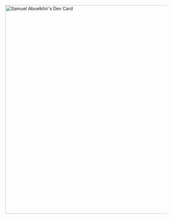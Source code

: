 <a href="https://app.daily.dev/samuelaboelkhir"><img src="https://api.daily.dev/devcards/v2/0frhuCg2yJO9qoQDBLUbT.png?r=h36&type=wide" width="652" alt="Samuel Aboelkhir's Dev Card"/></a>
<!--
**SamuelAboelkhir/SamuelAboelkhir** is a ✨ _special_ ✨ repository because its `README.md` (this file) appears on your GitHub profile.

Here are some ideas to get you started:

- 🔭 I’m currently working on ...
- 🌱 I’m currently learning ...
- 👯 I’m looking to collaborate on ...
- 🤔 I’m looking for help with ...
- 💬 Ask me about ...
- 📫 How to reach me: ...
- 😄 Pronouns: ...
- ⚡ Fun fact: ...
-->
